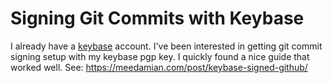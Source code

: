 # Signing Git Commits with Keybase

I already have a [keybase](https://keybase.io/bjg) account.
I've been interested in getting git commit signing setup with my keybase pgp key.
I quickly found a nice guide that worked well.
See: https://meedamian.com/post/keybase-signed-github/
